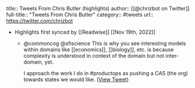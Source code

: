 title:: Tweets From Chris Butler (highlights)
author:: [[@chrizbot on Twitter]]
full-title:: "Tweets From Chris Butler"
category:: #tweets
url:: https://twitter.com/chrizbot

- Highlights first synced by [[Readwise]] [[Nov 19th, 2022]]
	- @commoncog @sfiscience This is why you see interesting models within domains like [[economics]], [[biology]], etc. is because complexity is understood in context of the domain but not inter-domain, yet.
	  
	  I approach the work I do in #productops as pushing a CAS (the org) towards states we would like. ([View Tweet](https://twitter.com/chrizbot/status/1458520673941262337))
